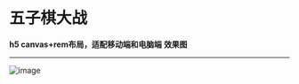 五子棋大战
====================
**h5 canvas+rem布局，适配移动端和电脑端**
**效果图**

---
![image](http://wx1.sinaimg.cn/mw690/a73bc6a1ly1fkb43so61aj20al0itaev.jpg)

